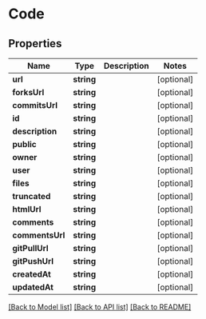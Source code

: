 # Code

## Properties

Name | Type | Description | Notes
------------ | ------------- | ------------- | -------------
**url** | **string** |  | [optional] 
**forksUrl** | **string** |  | [optional] 
**commitsUrl** | **string** |  | [optional] 
**id** | **string** |  | [optional] 
**description** | **string** |  | [optional] 
**public** | **string** |  | [optional] 
**owner** | **string** |  | [optional] 
**user** | **string** |  | [optional] 
**files** | **string** |  | [optional] 
**truncated** | **string** |  | [optional] 
**htmlUrl** | **string** |  | [optional] 
**comments** | **string** |  | [optional] 
**commentsUrl** | **string** |  | [optional] 
**gitPullUrl** | **string** |  | [optional] 
**gitPushUrl** | **string** |  | [optional] 
**createdAt** | **string** |  | [optional] 
**updatedAt** | **string** |  | [optional] 

[[Back to Model list]](../../README.md#documentation-for-models) [[Back to API list]](../../README.md#documentation-for-api-endpoints) [[Back to README]](../../README.md)



